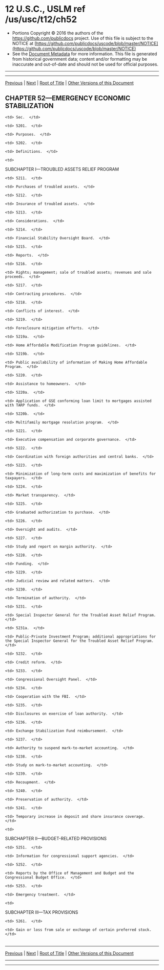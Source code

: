 ---
---

# 12 U.S.C., USLM ref /us/usc/t12/ch52

* Portions Copyright © 2016 the authors of the https://github.com/publicdocs project.
  Use of this file is subject to the NOTICE at [https://github.com/publicdocs/uscode/blob/master/NOTICE](https://github.com/publicdocs/uscode/blob/master/NOTICE)
* See the [Document Metadata](././../../../..//README.md) for more information.
  This file is generated from historical government data; content and/or formatting may be inaccurate and out-of-date and should not be used for official purposes.

----------
----------

[Previous](./../../../..//us/usc/t12/ch51/m__us_usc_t12_s5116.md) | [Next](./../../../..//us/usc/t12/ch52/m__us_usc_t12_s5201.md) | [Root of Title](./../../../../) | [Other Versions of this Document](https://publicdocs.github.io/go/links?ns=uslm&ref=%2Fus%2Fusc%2Ft12%2Fch52)

## CHAPTER 52—EMERGENCY ECONOMIC STABILIZATION

<table>

  <tr>

    <td> Sec.  </td>

  </tr>

  <tr>

    <td> 5201.  </td>

    <td> Purposes.  </td>

  </tr>

  <tr>

    <td> 5202.  </td>

    <td> Definitions.  </td>

  </tr>

  <tr>

    <td> 

SUBCHAPTER I—TROUBLED ASSETS RELIEF PROGRAM  </td>

  </tr>

  <tr>

    <td> 5211.  </td>

    <td> Purchases of troubled assets.  </td>

  </tr>

  <tr>

    <td> 5212.  </td>

    <td> Insurance of troubled assets.  </td>

  </tr>

  <tr>

    <td> 5213.  </td>

    <td> Considerations.  </td>

  </tr>

  <tr>

    <td> 5214.  </td>

    <td> Financial Stability Oversight Board.  </td>

  </tr>

  <tr>

    <td> 5215.  </td>

    <td> Reports.  </td>

  </tr>

  <tr>

    <td> 5216.  </td>

    <td> Rights; management; sale of troubled assets; revenues and sale proceeds.  </td>

  </tr>

  <tr>

    <td> 5217.  </td>

    <td> Contracting procedures.  </td>

  </tr>

  <tr>

    <td> 5218.  </td>

    <td> Conflicts of interest.  </td>

  </tr>

  <tr>

    <td> 5219.  </td>

    <td> Foreclosure mitigation efforts.  </td>

  </tr>

  <tr>

    <td> 5219a.  </td>

    <td> Home Affordable Modification Program guidelines.  </td>

  </tr>

  <tr>

    <td> 5219b.  </td>

    <td> Public availability of information of Making Home Affordable Program.  </td>

  </tr>

  <tr>

    <td> 5220.  </td>

    <td> Assistance to homeowners.  </td>

  </tr>

  <tr>

    <td> 5220a.  </td>

    <td> Application of GSE conforming loan limit to mortgages assisted with TARP funds.  </td>

  </tr>

  <tr>

    <td> 5220b.  </td>

    <td> Multifamily mortgage resolution program.  </td>

  </tr>

  <tr>

    <td> 5221.  </td>

    <td> Executive compensation and corporate governance.  </td>

  </tr>

  <tr>

    <td> 5222.  </td>

    <td> Coordination with foreign authorities and central banks.  </td>

  </tr>

  <tr>

    <td> 5223.  </td>

    <td> Minimization of long-term costs and maximization of benefits for taxpayers.  </td>

  </tr>

  <tr>

    <td> 5224.  </td>

    <td> Market transparency.  </td>

  </tr>

  <tr>

    <td> 5225.  </td>

    <td> Graduated authorization to purchase.  </td>

  </tr>

  <tr>

    <td> 5226.  </td>

    <td> Oversight and audits.  </td>

  </tr>

  <tr>

    <td> 5227.  </td>

    <td> Study and report on margin authority.  </td>

  </tr>

  <tr>

    <td> 5228.  </td>

    <td> Funding.  </td>

  </tr>

  <tr>

    <td> 5229.  </td>

    <td> Judicial review and related matters.  </td>

  </tr>

  <tr>

    <td> 5230.  </td>

    <td> Termination of authority.  </td>

  </tr>

  <tr>

    <td> 5231.  </td>

    <td> Special Inspector General for the Troubled Asset Relief Program.  </td>

  </tr>

  <tr>

    <td> 5231a.  </td>

    <td> Public-Private Investment Program; additional appropriations for the Special Inspector General for the Troubled Asset Relief Program.  </td>

  </tr>

  <tr>

    <td> 5232.  </td>

    <td> Credit reform.  </td>

  </tr>

  <tr>

    <td> 5233.  </td>

    <td> Congressional Oversight Panel.  </td>

  </tr>

  <tr>

    <td> 5234.  </td>

    <td> Cooperation with the FBI.  </td>

  </tr>

  <tr>

    <td> 5235.  </td>

    <td> Disclosures on exercise of loan authority.  </td>

  </tr>

  <tr>

    <td> 5236.  </td>

    <td> Exchange Stabilization Fund reimbursement.  </td>

  </tr>

  <tr>

    <td> 5237.  </td>

    <td> Authority to suspend mark-to-market accounting.  </td>

  </tr>

  <tr>

    <td> 5238.  </td>

    <td> Study on mark-to-market accounting.  </td>

  </tr>

  <tr>

    <td> 5239.  </td>

    <td> Recoupment.  </td>

  </tr>

  <tr>

    <td> 5240.  </td>

    <td> Preservation of authority.  </td>

  </tr>

  <tr>

    <td> 5241.  </td>

    <td> Temporary increase in deposit and share insurance coverage.  </td>

  </tr>

  <tr>

    <td> 

SUBCHAPTER II—BUDGET-RELATED PROVISIONS  </td>

  </tr>

  <tr>

    <td> 5251.  </td>

    <td> Information for congressional support agencies.  </td>

  </tr>

  <tr>

    <td> 5252.  </td>

    <td> Reports by the Office of Management and Budget and the Congressional Budget Office.  </td>

  </tr>

  <tr>

    <td> 5253.  </td>

    <td> Emergency treatment.  </td>

  </tr>

  <tr>

    <td> 

SUBCHAPTER III—TAX PROVISIONS  </td>

  </tr>

  <tr>

    <td> 5261.  </td>

    <td> Gain or loss from sale or exchange of certain preferred stock.  </td>

  </tr>

</table>

----------

[Previous](./../../../..//us/usc/t12/ch51/m__us_usc_t12_s5116.md) | [Next](./../../../..//us/usc/t12/ch52/m__us_usc_t12_s5201.md) | [Root of Title](./../../../../) | [Other Versions of this Document](https://publicdocs.github.io/go/links?ns=uslm&ref=%2Fus%2Fusc%2Ft12%2Fch52)

----------
----------




